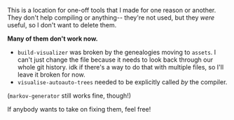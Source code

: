 This is a location for one-off tools that I made for one reason or another. They don't help compiling or anything-- they're not used, but they *were* useful, so I don't want to delete them.

**Many of them don't work now.**

- `build-visualizer` was broken by the genealogies moving to `assets`. I can't just change the file because it needs to look back through our whole git history. idk if there's a way to do that with multiple files, so I'll leave it broken for now.
- `visualise-autoauto-trees` needed to be explicitly called *by* the compiler.

(`markov-generator` still works fine, though!)


If anybody wants to take on fixing them, feel free!